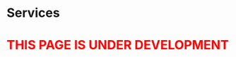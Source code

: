 # Services

<div class="warning">
<h1 style="color:RED; text-transform:uppercase;">This Page is Under Development</h1>
</div>